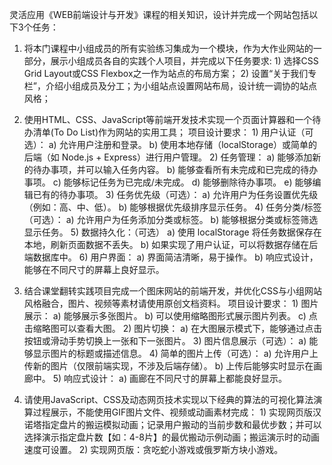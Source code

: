灵活应用《WEB前端设计与开发》课程的相关知识，设计并完成一个网站包括以下3个任务：
  1.	将本门课程中小组成员的所有实验练习集成为一个模块，作为大作业网站的一部分，展示小组成员各自的实践个人项目，并完成以下任务要求:
    1)	选择CSS Grid Layout或CSS Flexbox之一作为站点的布局方案；
    2)	设置“关于我们专栏”，介绍小组成员及分工；为小组站点设置网站布局，设计统一调协的站点风格；
  
  2.	使用HTML、CSS、JavaScript等前端开发技术实现一个页面计算器和一个待办清单(To Do List)作为网站的实用工具；
  项目设计要求：
    1)	用户认证（可选）： 
      a)	允许用户注册和登录。
      b)	使用本地存储（localStorage）或简单的后端（如 Node.js + Express）进行用户管理。
    2)	任务管理： 
      a)	能够添加新的待办事项，并可以输入任务内容。
      b)	能够查看所有未完成和已完成的待办事项。
      c)	能够标记任务为已完成/未完成。
      d)	能够删除待办事项。
      e)	能够编辑已有的待办事项。
    3)	任务优先级（可选）： 
      a)	允许用户为任务设置优先级（例如：高、中、低）。
      b)	能够根据优先级排序显示任务。
    4)	任务分类/标签（可选）： 
      a)	允许用户为任务添加分类或标签。
      b)	能够根据分类或标签筛选显示任务。
    5)	数据持久化：（可选）
      a)	使用 localStorage 将任务数据保存在本地，刷新页面数据不丢失。
      b)	如果实现了用户认证，可以将数据存储在后端数据库中。
    6)	用户界面： 
      a)	界面简洁清晰，易于操作。
      b)	响应式设计，能够在不同尺寸的屏幕上良好显示。
  
  3.	结合课堂翻转实践项目完成一个图床网站的前端开发，并优化CSS与小组网站风格融合，图片、视频等素材请使用原创文档资料。
  项目设计要求：
    1)	图片展示： 
      a)	能够展示多张图片。
      b)	可以使用缩略图形式展示图片列表。
      c)	点击缩略图可以查看大图。
    2)	图片切换： 
      a)	在大图展示模式下，能够通过点击按钮或滑动手势切换上一张和下一张图片。
    3)	图片信息展示（可选）： 
      a)	能够显示图片的标题或描述信息。
    4)	简单的图片上传（可选）： 
      a)	允许用户上传新的图片（仅限前端实现，不涉及后端存储）。
      b)	上传后能够实时显示在画廊中。
    5)	响应式设计： 
      a)	画廊在不同尺寸的屏幕上都能良好显示。
  
  4.	请使用JavaScript、CSS及动态网页技术实现以下经典的算法的可视化算法演算过程展示，不能使用GIF图片文件、视频或动画素材完成：
    1)	实现网页版汉诺塔指定盘片的搬运模拟动画；记录用户搬动的当前步数和最优步数；并可以选择演示指定盘片数【如：4-8片】的最优搬动示例动画；搬运演示时的动画速度可设置。
    2)	实现网页版：贪吃蛇小游戏或俄罗斯方块小游戏。
